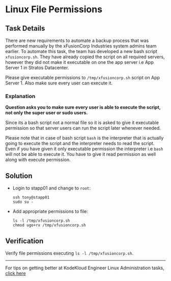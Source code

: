 # Linux File Permissions

## Task Details

There are new requirements to automate a backup process that was performed manually by the xFusionCorp Industries system admins team earlier. To automate this task, the team has developed a new bash script `xfusioncorp.sh`. They have already copied the script on all required servers, however they did not make it executable on one the app server i.e App Server 1 in Stratos Datacenter.

Please give executable permissions to `/tmp/xfusioncorp.sh` script on App Server 1. Also make sure every user can execute it.

### Explanation

**Question asks you to make sure every user is able to execute the script, not only the super user or sudo users.**

Since its a bash script not a normal file so it is asked to give it executable permission so that server users can run the script later whenever needed.

Please note that in case of bash script `bash` is the interpreter that is actually going to execute the script and the interpreter needs to read the script. Even if you have given it only executable permission the interpreter i.e `bash` will not be able to execute it. You have to give it read permission as well along with execute permission.

## Solution

* Login to stapp01 and change to `root`:

      ssh tony@stapp01
      sudo su -

* Add appropriate permissions to file:

      ls -l /tmp/xfusioncorp.sh
      chmod ugo+rx /tmp/xfusioncorp.sh

## Verification

Verify file permissions executing `ls -l /tmp/xfusioncorp.sh`.

---
For tips on getting better at KodeKloud Engineer Linux Administration tasks, [click here](./README.md)
